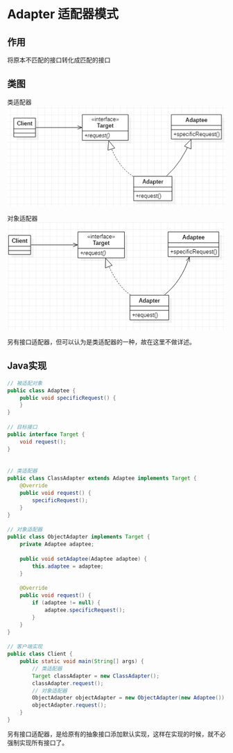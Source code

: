 # Adapter 适配器模式
## 作用
将原本不匹配的接口转化成匹配的接口
## 类图
类适配器
![适配器模式类适配器](res/adapter_01.PNG)  

对象适配器  
![适配器模式对象适配器](res/adapter_02.PNG)

另有接口适配器，但可以认为是类适配器的一种，故在这里不做详述。
## Java实现
```Java
// 被适配对象
public class Adaptee {
    public void specificRequest() {
    }
}

// 目标接口
public interface Target {
    void request();
}


// 类适配器
public class ClassAdapter extends Adaptee implements Target {
    @Override
    public void request() {
        specificRequest();
    }
}

// 对象适配器
public class ObjectAdapter implements Target {
    private Adaptee adaptee;

    public void setAdaptee(Adaptee adaptee) {
        this.adaptee = adaptee;
    }

    @Override
    public void request() {
        if (adaptee != null) {
            adaptee.specificRequest();
        }
    }
}

// 客户端实现
public class Client {
    public static void main(String[] args) {
        // 类适配器
        Target classAdapter = new ClassAdapter();
        classAdapter.request();
        // 对象适配器
        ObjectAdapter objectAdapter = new ObjectAdapter(new Adaptee());
        objectAdapter.request();
    }
}
```
另有接口适配器，是给原有的抽象接口添加默认实现，这样在实现的时候，就不必强制实现所有接口了。
